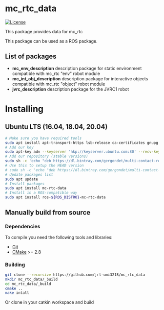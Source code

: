 # mc\_rtc\_data

[![License](https://img.shields.io/badge/License-BSD%202--Clause-green.svg)](https://opensource.org/licenses/BSD-2-Clause)

This package provides data for mc\_rtc

This package can be used as a ROS package.

## List of packages

- **mc_env_description** description package for static environment compatible with mc\_rtc "env" robot module
- **mc_int_obj_description** description package for interactive objects compatible with mc\_rtc "object" robot module
- **jvrc_description** description package for the JVRC1 robot

# Installing

## Ubuntu LTS (16.04, 18.04, 20.04)

```bash
# Make sure you have required tools
sudo apt install apt-transport-https lsb-release ca-certificates gnupg
# Add our key
sudo apt-key adv --keyserver 'hkp://keyserver.ubuntu.com:80' --recv-key 892EA6EE273707C6495A6FB6220D644C64666806
# Add our repository (stable versions)
sudo sh -c 'echo "deb https://dl.bintray.com/gergondet/multi-contact-release $(lsb_release -sc) main" | sudo tee /etc/apt/sources.list.d/multi-contact.list'
# Use this to setup the HEAD version
# sudo sh -c 'echo "deb https://dl.bintray.com/gergondet/multi-contact-head $(lsb_release -sc) main" | sudo tee /etc/apt/sources.list.d/multi-contact.list'
# Update packages list
sudo apt update
# Install packages
sudo apt install mc-rtc-data
# Install in a ROS-compatible way
sudo apt install ros-${ROS_DISTRO}-mc-rtc-data
```

## Manually build from source

### Dependencies

To compile you need the following tools and libraries:

 * [Git]()
 * [CMake]() >= 2.8

### Building

```sh
git clone --recursive https://github.com/jrl-umi3218/mc_rtc_data
mkdir mc_rtc_data/_build
cd mc_rtc_data/_build
cmake ..
make intall
```

Or clone in your catkin workspace and build
